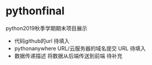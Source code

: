 # pythonfinal
python2019秋季学期期末项目展示
* 代码github的url  待填入
* pythonanywhere URL/云服务器的域名提交 URL 待填入
* 数据传递描述 将数据从后端传送到前端
待补充

